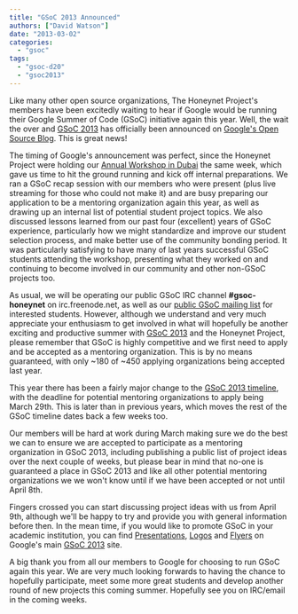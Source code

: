 ```yaml
---
title: "GSoC 2013 Announced"
authors: ["David Watson"]
date: "2013-03-02"
categories: 
  - "gsoc"
tags: 
  - "gsoc-d20"
  - "gsoc2013"
---
```


Like many other open source organizations, The Honeynet Project's members have been excitedly waiting to hear if Google would be running their Google Summer of Code (GSoC) initiative again this year. Well, the wait the over and [GSoC 2013](http://www.google-melange.com/gsoc/homepage/google/gsoc2013) has officially been announced on [Google's Open Source Blog](http://google-opensource.blogspot.co.uk/2013/02/flip-bits-not-burgers-google-summer-of.html). This is great news!  
  
The timing of Google's announcement was perfect, since the Honeynet Project were holding our [Annual Workshop in Dubai](http://dubai2013.honeynet.org) the same week, which gave us time to hit the ground running and kick off internal preparations. We ran a GSoC recap session with our members who were present (plus live streaming for those who could not make it) and are busy preparing our application to be a mentoring organization again this year, as well as drawing up an internal list of potential student project topics. We also discussed lessons learned from our past four (excellent) years of GSoC experience, particularly how we might standardize and improve our student selection process, and make better use of the community bonding period. It was particularly satisfying to have many of last years successful GSoC students attending the workshop, presenting what they worked on and continuing to become involved in our community and other non-GSoC projects too.  
  
As usual, we will be operating our public GSoC IRC channel **#gsoc-honeynet** on irc.freenode.net, as well as our [public GSoC mailing list](https://public.honeynet.org/mailman/listinfo/gsoc) for interested students. However, although we understand and very much appreciate your enthusiasm to get involved in what will hopefully be another exciting and productive summer with [GSoC 2013](http://www.google-melange.com/gsoc/homepage/google/gsoc2013) and the Honeynet Project, please remember that GSoC is highly competitive and we first need to apply and be accepted as a mentoring organization. This is by no means guaranteed, with only ~180 of ~450 applying organizations being accepted last year.  
  
This year there has been a fairly major change to the [GSoC 2013 timeline](http://www.google-melange.com/gsoc/events/google/gsoc2013), with the deadline for potential mentoring organizations to apply being March 29th. This is later than in previous years, which moves the rest of the GSoC timeline dates back a few weeks too.  
  
Our members will be hard at work during March making sure we do the best we can to ensure we are accepted to participate as a mentoring organization in GSoC 2013, including publishing a public list of project ideas over the next couple of weeks, but please bear in mind that no-one is guaranteed a place in GSoC 2013 and like all other potential mentoring organizations we we won't know until if we have been accepted or not until April 8th.  
  
Fingers crossed you can start discussing project ideas with us from April 9th, although we'll be happy to try and provide you with general information before then. In the mean time, if you would like to promote GSoC in your academic institution, you can find [Presentations](http://code.google.com/p/google-summer-of-code/wiki/ProgramPresentations), [Logos](http://code.google.com/p/google-summer-of-code/wiki/GsocLogos) and [Flyers](http://code.google.com/p/google-summer-of-code/wiki/GsocFlyers) on Google's main [GSoC 2013](http://www.google-melange.com/gsoc/homepage/google/gsoc2013) site.  
  
A big thank you from all our members to Google for choosing to run GSoC again this year. We are very much looking forwards to having the chance to hopefully participate, meet some more great students and develop another round of new projects this coming summer. Hopefully see you on IRC/email in the coming weeks.
